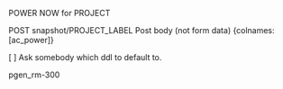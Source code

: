 POWER NOW for PROJECT

POST snapshot/PROJECT_LABEL
Post body (not form data)
  {colnames: [ac_power]}



[ ] Ask somebody which ddl to default to.

pgen_rm-300
